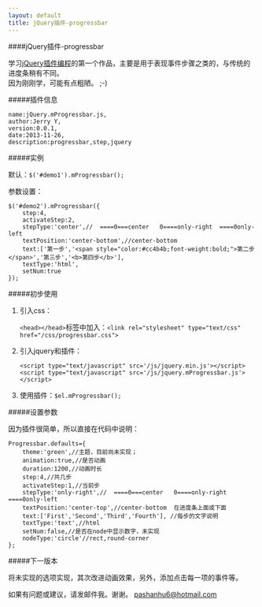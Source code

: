 ```yaml
---
layout: default
title: jQuery插件-progressbar
---
```


####jQuery插件-progressbar

学习[jQuery插件编程]()的第一个作品，主要是用于表现事件步骤之类的，与传统的进度条稍有不同。   
因为刚刚学，可能有点粗陋。 ;-)

#####插件信息

	name:jQuery.mProgressbar.js,
	author:Jerry Y,
	version:0.0.1,
	date:2013-11-26,
	description:progressbar,step,jquery

#####实例

默认：`$('#demo1').mProgressbar();`

<div id='demo1'>
</div>

参数设置：

	$('#demo2').mProgressbar({
		step:4,
		activateStep:2,
		stepType:'center',//  ====0===center   0====only-right  ====0only-left
		textPosition:'center-bottom',//center-bottom
		text:['第一步','<span style="color:#cc4b4b;font-weight:bold;">第二步</span>','第三步','<b>第四步</b>'],
		textType:'html',
		setNum:true
	});

<div id='demo2'>
</div>

#####初步使用

1.  引入css：

	`<head></head>`标签中加入：`<link rel="stylesheet" type="text/css" href="/css/progressbar.css">`

2.  引入jquery和插件：

		<script type="text/javascript" src='/js/jquery.min.js'></script>
		<script type="text/javascript" src='/js/jquery.mProgressbar.js'></script>

3.  使用插件：`$el.mProgressbar();`

#####设置参数

因为插件很简单，所以直接在代码中说明：

	Progressbar.defaults={
		theme:'green',//主题，目前尚未实现；
		animation:true,//是否动画
		duration:1200,//动画时长
		step:4,//共几步
		activateStep:1,//当前步
		stepType:'only-right',//  ====0===center   0====only-right  ====0only-left
		textPosition:'center-top',//center-bottom  在进度条上面或下面
		text:['First','Second','Third','Fourth'], //每步的文字说明
		textType:'text',//html
		setNum:false,//是否在node中显示数字，未实现
		nodeType:'circle'//rect,round-corner
	};

#####下一版本

将未实现的选项实现，其次改进动画效果，另外，添加点击每一项的事件等。

如果有问题或建议，请发邮件我。谢谢。
<pashanhu6@hotmail.com>